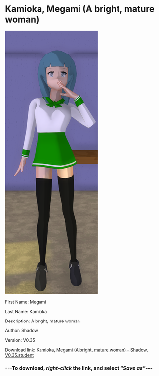 # Kamioka, Megami (A bright, mature woman)

<img src = "https://raw.githubusercontent.com/Arbiter1223/Daigaku-Gurashi-Custom-Students/master/Students/Files/Kamioka%2C%20Megami%20(A%20bright%2C%20mature%20woman).png">

First Name: Megami

Last Name: Kamioka

Description: A bright, mature woman

Author: Shadow

Version: V0.35

Download link: <a href="https://raw.githubusercontent.com/Arbiter1223/Daigaku-Gurashi-Custom-Students/master/Students/Files/Kamioka%2C%20Megami%20(A%20bright%2C%20mature%20woman)%20-%20Shadow%2C%20V0.35.student">Kamioka, Megami (A bright, mature woman) - Shadow, V0.35.student</a>

### ---**To download, _right-click_ the link, and select _"Save as"_**---
